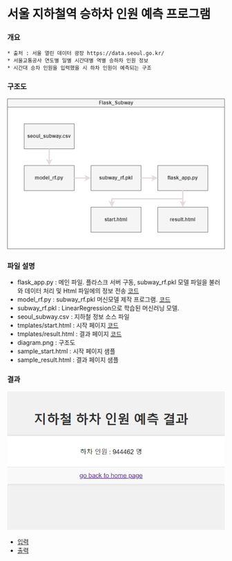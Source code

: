 # 서울 지하철역 승하차 인원 예측 프로그램

### 개요
    * 출처 : 서울 열린 데이터 광장 https://data.seoul.go.kr/
    * 서울교통공사 연도별 일별 시간대별 역별 승하차 인원 정보 
    * 시간대 승차 인원을 입력했을 시 하차 인원이 예측되는 구조

### 구조도
![구조도](Flask_Subway/diagram.png)
    
### 파일 설명
   * flask_app.py : 메인 파일. 플라스크 서버 구동, subway_rf.pkl 모델 파일을 불러와 데이터 처리 및 Html 파일에의 정보 전송 [코드](Flask_Subway/flask_app.py)
   * model_rf.py : subway_rf.pkl 머신모델 제작 프로그램. [코드](Flask_Subway/model_rf.py)
   * subway_rf.pkl : LinearRegression으로 학습된 머신러닝 모델.
   * seoul_subway.csv : 지하철 정보 소스 파일
   * tmplates/start.html : 시작 페이지 [코드](Flask_Subway/templates/start.html)
   * tmplates/result.html : 결과 페이지 [코드](Flask_Subway/templates/result.html)
   * diagram.png : 구조도
   * sample_start.html : 시작 페이지 샘플
   * sample_result.html : 결과 페이지 샘플
    

### 결과
![출력창](Flask_Subway/result.png)
   * [입력](https://likemilktea.github.io/seoul_subway_on_off/Flask_Subway/templates/start.html)
   * [출력](https://likemilktea.github.io/seoul_subway_on_off/Flask_Subway/sample_result.html)




